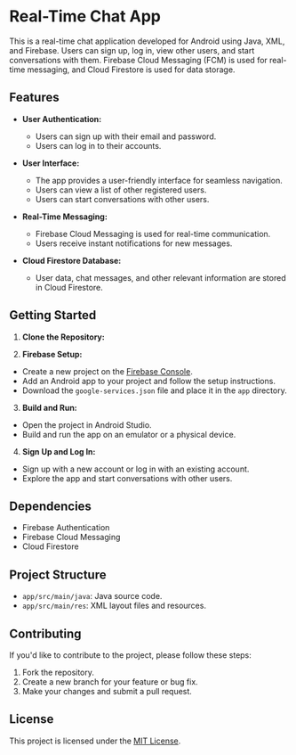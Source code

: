 # Real-Time Chat App

This is a real-time chat application developed for Android using Java, XML, and Firebase.
Users can sign up, log in, view other users, and start conversations with them. 
Firebase Cloud Messaging (FCM) is used for real-time messaging, and Cloud Firestore is used for data storage.

## Features

- **User Authentication:**
  - Users can sign up with their email and password.
  - Users can log in to their accounts.

- **User Interface:**
  - The app provides a user-friendly interface for seamless navigation.
  - Users can view a list of other registered users.
  - Users can start conversations with other users.

- **Real-Time Messaging:**
  - Firebase Cloud Messaging is used for real-time communication.
  - Users receive instant notifications for new messages.

- **Cloud Firestore Database:**
  - User data, chat messages, and other relevant information are stored in Cloud Firestore.

## Getting Started

1. **Clone the Repository:**

2. **Firebase Setup:**
- Create a new project on the [Firebase Console](https://console.firebase.google.com/).
- Add an Android app to your project and follow the setup instructions.
- Download the `google-services.json` file and place it in the `app` directory.

3. **Build and Run:**
- Open the project in Android Studio.
- Build and run the app on an emulator or a physical device.

4. **Sign Up and Log In:**
- Sign up with a new account or log in with an existing account.
- Explore the app and start conversations with other users.

## Dependencies

- Firebase Authentication
- Firebase Cloud Messaging
- Cloud Firestore

## Project Structure

- `app/src/main/java`: Java source code.
- `app/src/main/res`: XML layout files and resources.

## Contributing

If you'd like to contribute to the project, please follow these steps:

1. Fork the repository.
2. Create a new branch for your feature or bug fix.
3. Make your changes and submit a pull request.

## License

This project is licensed under the [MIT License](LICENSE).
